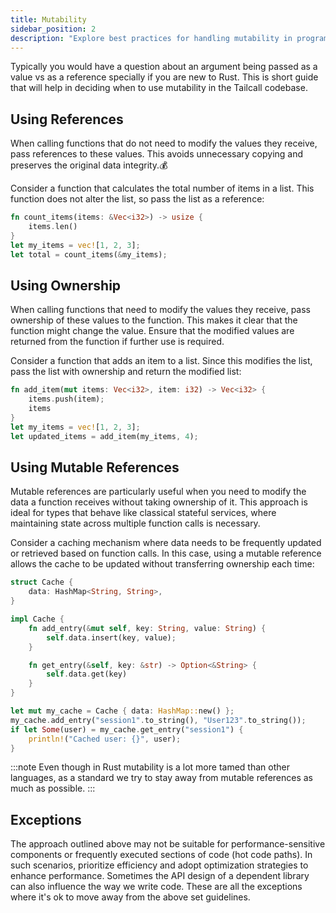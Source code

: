 ```yaml
---
title: Mutability
sidebar_position: 2
description: "Explore best practices for handling mutability in programming with our detailed guide. Learn when to use references versus ownership in functions with clear examples. This guideline helps developers optimize their code for better performance and clarity, especially in performance-sensitive environments. Ideal for contributors and programmers looking to refine their coding techniques and understanding of mutability."
---
```


Typically you would have a question about an argument being passed as a value vs as a reference specially if you are new to Rust. This is short guide that will help in deciding when to use mutability in the Tailcall codebase.

## Using References

When calling functions that do not need to modify the values they receive, pass references to these values. This avoids unnecessary copying and preserves the original data integrity.💰

Consider a function that calculates the total number of items in a list. This function does not alter the list, so pass the list as a reference:

```rust
fn count_items(items: &Vec<i32>) -> usize {
    items.len()
}
let my_items = vec![1, 2, 3];
let total = count_items(&my_items);
```

## Using Ownership

When calling functions that need to modify the values they receive, pass ownership of these values to the function. This makes it clear that the function might change the value. Ensure that the modified values are returned from the function if further use is required.

Consider a function that adds an item to a list. Since this modifies the list, pass the list with ownership and return the modified list:

```rust
fn add_item(mut items: Vec<i32>, item: i32) -> Vec<i32> {
    items.push(item);
    items
}
let my_items = vec![1, 2, 3];
let updated_items = add_item(my_items, 4);
```

## Using Mutable References

Mutable references are particularly useful when you need to modify the data a function receives without taking ownership of it. This approach is ideal for types that behave like classical stateful services, where maintaining state across multiple function calls is necessary.

Consider a caching mechanism where data needs to be frequently updated or retrieved based on function calls. In this case, using a mutable reference allows the cache to be updated without transferring ownership each time:

```rust
struct Cache {
    data: HashMap<String, String>,
}

impl Cache {
    fn add_entry(&mut self, key: String, value: String) {
        self.data.insert(key, value);
    }

    fn get_entry(&self, key: &str) -> Option<&String> {
        self.data.get(key)
    }
}

let mut my_cache = Cache { data: HashMap::new() };
my_cache.add_entry("session1".to_string(), "User123".to_string());
if let Some(user) = my_cache.get_entry("session1") {
    println!("Cached user: {}", user);
}
```

:::note
Even though in Rust mutability is a lot more tamed than other languages, as a standard we try to stay away from mutable references as much as possible.
:::

## Exceptions

The approach outlined above may not be suitable for performance-sensitive components or frequently executed sections of code (hot code paths). In such scenarios, prioritize efficiency and adopt optimization strategies to enhance performance. Sometimes the API design of a dependent library can also influence the way we write code. These are all the exceptions where it's ok to move away from the above set guidelines.
